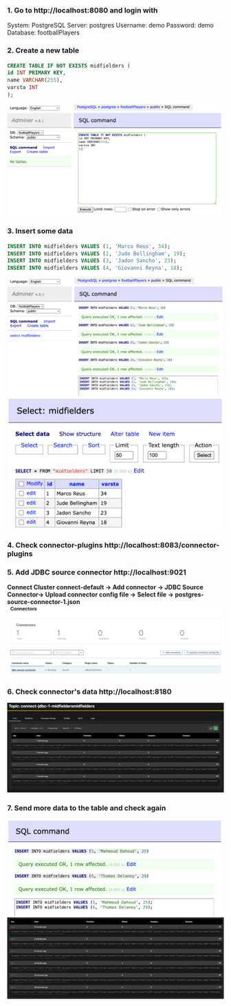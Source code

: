 ### 1. Go to http://localhost:8080 and login with
System: PostgreSQL Server: postgres Username: demo Password: demo Database: footballPlayers

### 2. Create a new table
```sql
CREATE TABLE IF NOT EXISTS midfielders ( 
id INT PRIMARY KEY, 
name VARCHAR(255), 
varsta INT 
);
```
![image1](./images/image1.png)

### 3. Insert some data
```sql
INSERT INTO midfielders VALUES (1, 'Marco Reus', 34);
INSERT INTO midfielders VALUES (2, 'Jude Bellingham', 19);
INSERT INTO midfielders VALUES (3, 'Jadon Sancho', 23);
INSERT INTO midfielders VALUES (4, 'Giovanni Reyna', 18);
```
![image2](./images/image2.png)
![image3](./images/image3.png)

### 4. Check connector-plugins http://localhost:8083/connector-plugins 

### 5. Add JDBC source connector http://localhost:9021

**Connect Cluster connect-default -> Add connector -> JDBC Source Connector-> Upload connector config file -> Select file -> postgres-source-connector-1.json**
![image4](./images/image4.png)

### 6. Check connector's data http://localhost:8180
![image5](./images/image5.png)

### 7. Send more data to the table and check again
![image6](./images/image6.png)
![image7](./images/image7.png)